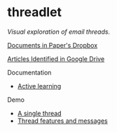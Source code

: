# threadlet
*Visual exploration of email threads.*

[Documents in Paper's Dropbox](https://paper.dropbox.com/folder/show/threadlet-e.1gg8YzoPEhbTkrhvQwJ2zz3XHfXpF33zCKiYXzPLckddKUj0H9Uy)

[Articles Identified in Google Drive](https://drive.google.com/drive/folders/1Unnoqrk9-57F7ynicwxm2EmFWgSvdfMF?usp=sharing)

Documentation
- [Active learning](https://paper.dropbox.com/doc/Active-Learning-in-ThreadSift--AQvwGkzXl68~xDDWVkrzCq1nAg-stiulAPO6PZnGsFCB9llo)


Demo

- [A single thread](https://phongvis.github.io/threadlet/demo/thread/)
- [Thread features and messages](https://phongvis.github.io/threadlet/demo/threadall/)

